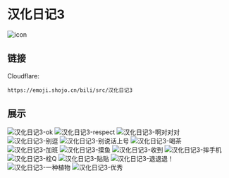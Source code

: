 # 汉化日记3
![icon](https://emoji.shojo.cn/bili/src/汉化日记3/icon.png)
## 链接
Cloudflare:
```
https://emoji.shojo.cn/bili/src/汉化日记3
```
## 展示
![汉化日记3-ok](https://emoji.shojo.cn/bili/src/汉化日记3/汉化日记3-ok.png)
![汉化日记3-respect](https://emoji.shojo.cn/bili/src/汉化日记3/汉化日记3-respect.png)
![汉化日记3-啊对对对](https://emoji.shojo.cn/bili/src/汉化日记3/汉化日记3-啊对对对.png)
![汉化日记3-别逗](https://emoji.shojo.cn/bili/src/汉化日记3/汉化日记3-别逗.png)
![汉化日记3-别说话上号](https://emoji.shojo.cn/bili/src/汉化日记3/汉化日记3-别说话上号.png)
![汉化日记3-喝茶](https://emoji.shojo.cn/bili/src/汉化日记3/汉化日记3-喝茶.png)
![汉化日记3-加班](https://emoji.shojo.cn/bili/src/汉化日记3/汉化日记3-加班.png)
![汉化日记3-摸鱼](https://emoji.shojo.cn/bili/src/汉化日记3/汉化日记3-摸鱼.png)
![汉化日记3-收到](https://emoji.shojo.cn/bili/src/汉化日记3/汉化日记3-收到.png)
![汉化日记3-摔手机](https://emoji.shojo.cn/bili/src/汉化日记3/汉化日记3-摔手机.png)
![汉化日记3-栓Q](https://emoji.shojo.cn/bili/src/汉化日记3/汉化日记3-栓Q.png)
![汉化日记3-贴贴](https://emoji.shojo.cn/bili/src/汉化日记3/汉化日记3-贴贴.png)
![汉化日记3-退退退！](https://emoji.shojo.cn/bili/src/汉化日记3/汉化日记3-退退退！.png)
![汉化日记3-一种植物](https://emoji.shojo.cn/bili/src/汉化日记3/汉化日记3-一种植物.png)
![汉化日记3-优秀](https://emoji.shojo.cn/bili/src/汉化日记3/汉化日记3-优秀.png)
